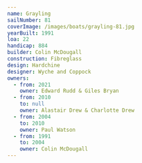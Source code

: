 ```yaml
---
name: Grayling
sailNumber: 81
coverImage: /images/boats/grayling-81.jpg
yearBuilt: 1991
loa: 22
handicap: 884
builder: Colin McDougall
construction: Fibreglass
design: Hardchine
designer: Wyche and Coppock
owners:
  - from: 2021
    owner: Edward Rudd & Giles Bryan
  - from: 2010
    to: null
    owner: Alastair Drew & Charlotte Drew
  - from: 2004
    to: 2010
    owner: Paul Watson
  - from: 1991
    to: 2004
    owner: Colin McDougall
---
```

